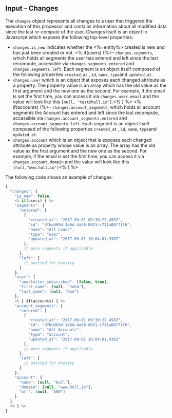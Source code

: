 ## Input - Changes

The `changes` object represents all changes to a user that triggered the execution of this processor and contains information about all modified data since the last re-compute of the user. Changes itself is an object in Javascript which exposes the following top-level properties:

- `changes.is_new` indicates whether the <%=entity%> created is new and has just been created or not.
<% if(users) {%>- `changes.segments`, which holds all segments the user has entered and left since the last recompute, accessible via `changes.segments.entered` and `changes.segments.left`. Each segment is an object itself composed of the following properties `created_at` , `id`, `name`, `type`and `updated_at`.
- `changes.user` which is an object that exposes each changed attribute as a property. The property value is an array which has the old value as the first argument and the new one as the second. For example, if the email is set the first time, you can access it via `changes.user.email` and the value will look like this `[null, "test@hull.io"]`.<% } %>
<% if(accounts) {%>- `changes.account_segments`, which holds all account segments the Account has entered and left since the last recompute, accessible via `changes.account_segments.entered` and `changes.account_segments.left`. Each segment is an object itself composed of the following properties `created_at` , `id`, `name`, `type`and `updated_at`.
- `changes.account` which is an object that is exposes each changed attribute as property whose value is an array. The array has the old value as the first argument and the new one as the second. For example, if the email is set the first time, you can access it via `changes.account.domain` and the value will look like this `[null,"www.hull.io"]`<% } %>

The following code shows an example of changes:

```javascript
{
  "changes": {
    "is_new": false,
    <% if(users) { %>
    "segments": {
      "entered": [
        {
          "created_at": "2017-09-01 09:30:22.458Z",
          "id": "dfbdd69d-1e6d-4a58-8031-c721a88f71f6",
          "name": "All Leads",
          "type": "user",
          "updated_at": "2017-09-01 10:04:01.938Z"
        },
        // more segments if applicable
      ],
      "left": [
        // omitted for brevity
      ]
    },
    "user": {
      "newsletter_subscribed": [false, true],
      "first_name": [null, "John"],
      "last_name": [null, "Doe"]
    },
    <% } if(accounts) { %>
    "account_segments": {
      "entered": [
        {
          "created_at": "2017-09-01 09:30:22.458Z",
          "id": "dfbdd69d-1e6d-4a58-8031-c721a88f71f6",
          "name": "All Accounts",
          "type": "account",
          "updated_at": "2017-09-01 10:04:01.938Z"
        },
        // more segments if applicable
      ],
      "left": [
        // omitted for brevity
      ]
    },
    "account": {
      "name": [null, "Hull"],
      "domain": [null, "www.hull.io"],
      "mrr": [null, "500"]
    }
  }
  <% } %>
}
```
